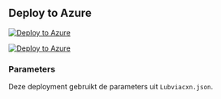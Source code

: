 ## Deploy to Azure

[![Deploy to Azure](https://aka.ms/deploytoazurebutton)](https://portal.azure.com/#create/Microsoft.Template/uri/https%3A%2F%2Fraw.githubusercontent.com%2Flbonjean%2Ftestgodmode%2Fmain%2Fazlighthouse%2Fmain.json)


[![Deploy to Azure](https://aka.ms/deploytoazurebutton)](https://portal.azure.com/#create/Microsoft.Template/uri/https%3A%2F%2Fraw.githubusercontent.com%2Flbonjean%2Ftestgodmode%2Fmain%2Fazlighthouse%2Fmain.json/createUIDefinitionUri/https%3A%2F%2Fraw.githubusercontent.com%2Flbonjean%2Ftestgodmode%2Fmain%2Fazlighthouse%2FLubviacxn.json)

### Parameters
Deze deployment gebruikt de parameters uit `Lubviacxn.json`.